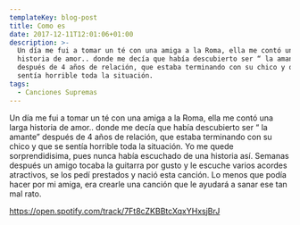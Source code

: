 ```yaml
---
templateKey: blog-post
title: Como es
date: 2017-12-11T12:01:06+01:00
description: >-
  Un día me fui a tomar un té con una amiga a la Roma, ella me contó una larga
  historia de amor.. donde me decía que había descubierto ser “ la amante”
  después de 4 años de relación, que estaba terminando con su chico y que se
  sentía horrible toda la situación.
tags:
  - Canciones Supremas
---
```

Un día me fui a tomar un té con una amiga a la Roma, ella me contó una larga historia de amor.. donde me decía que había descubierto ser “ la amante” después de 4 años de relación, que estaba terminando con su chico y que se sentía horrible toda la situación. Yo me quede sorprendidisima, pues nunca había escuchado de una historia así. Semanas después un amigo tocaba la guitarra por gusto y le escuche varios acordes atractivos, se los pedí prestados y nació esta canción. Lo menos que podía hacer por mi amiga, era crearle una canción que le ayudará a sanar ese tan mal rato.



<https://open.spotify.com/track/7Ft8cZKBBtcXqxYHxsjBrJ>

